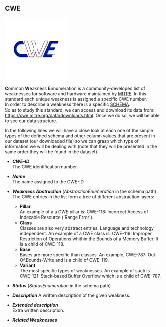 ## CWE
<img src="/image/logo_cwe.jpg" width="200">


**C**ommon **W**eakness **E**nnumeration is a community-developed list of weaknesses for software and hardware maintained by [MITRE](https://www.mitre.org/).
In this standard each unique weakness is assigned a specific CWE number.       
In order to describe a weakness there is a specific [SCHEMA](https://cwe.mitre.org/documents/schema/).         
So as to study this standard, we can access and download its data from: https://cwe.mitre.org/data/downloads.html. Once we do so, we will be able to see our data structure.         
     
In the following lines we will have a close look at each one of the simple types of the defined schema and other column values that are present in our dataset (our downloaded file) so we can grasp which type of information we will be dealing with (note that they will be presented in the same order they will be found in the dataset).    
    
* ***CWE-ID***     
The CWE identification number.   
* ***Name***      
The name assigned to the CWE-ID.        
* ***Weakness Abstraction*** (*AbstractionEnumeration* in the schema path)      
The CWE entries in the list form a tree of different abstraction layers:   
     - **Pillar**     
An example of a a CWE pillar is: CWE-118: Incorrect Access of Indexable Resource ('Range Error').
     - **Class**      
Classes are also very abstract entries. Language and technology independent. An example of a CWE class is: CWE-119: Improper Restriction of Operations whithin the Bounds of a Memory Buffer. It is a child of CWE-118.
     - **Base**      
Bases are more specific than classes. An example, CWE-787: Out-Of.Bounds-Write and is a child of CWE-119.
     - **Variant**      
The most specific types of weaknesses. An example of such is CWE-121: Stack-based Buffer Overflow which is a child of CWE-787.       
* ***Status*** (*StatusEnumeration* in the schema path)     
     
* ***Description***
A written description of the given weakness.   
* ***Extended description***   
Extra written description.   
* ***Related Weaknesses***   






